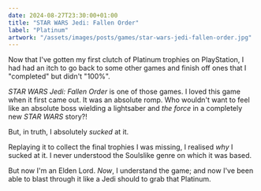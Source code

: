 ```yaml
---
date: 2024-08-27T23:30:00+01:00
title: "STAR WARS Jedi: Fallen Order"
label: "Platinum"
artwork: "/assets/images/posts/games/star-wars-jedi-fallen-order.jpg"
---
```


Now that I've gotten my first clutch of Platinum trophies on PlayStation, I had had an itch to go back to some other games and finish off ones that I "completed" but didn't "100%". 

*STAR WARS Jedi: Fallen Order* is one of those games. I loved this game when it first came out. It was an absolute romp. Who wouldn't want to feel like an absolute boss wielding a lightsaber and *the force* in a completely new *STAR WARS* story?! 

But, in truth, I absolutely *sucked* at it.

Replaying it to collect the final trophies I was missing, I realised *why* I sucked at it. I never understood the Soulslike genre on which it was based. 

But now I'm an Elden Lord. *Now*, I understand the game; and now I've been able to blast through it like a Jedi should to grab that Platinum. 